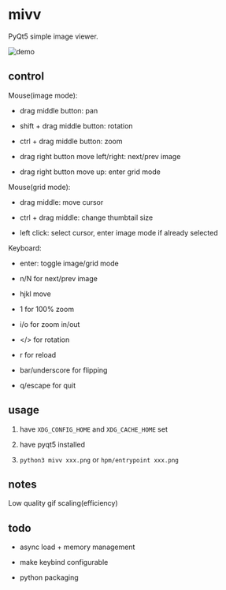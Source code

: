 # mivv

PyQt5 simple image viewer.

![demo](https://asrcpq.github.io/resources/2111/mivv_demo.gif)

## control

Mouse(image mode):

* drag middle button: pan

* shift + drag middle button: rotation

* ctrl + drag middle button: zoom

* drag right button move left/right: next/prev image

* drag right button move up: enter grid mode

Mouse(grid mode):

* drag middle: move cursor

* ctrl + drag middle: change thumbtail size

* left click: select cursor, enter image mode if already selected

Keyboard:

* enter: toggle image/grid mode

* n/N for next/prev image

* hjkl move

* 1 for 100% zoom

* i/o for zoom in/out

* \</\> for rotation

* r for reload

* bar/underscore for flipping

* q/escape for quit

## usage

1. have `XDG_CONFIG_HOME` and `XDG_CACHE_HOME` set

2. have pyqt5 installed

3. `python3 mivv xxx.png` or `hpm/entrypoint xxx.png`

## notes

Low quality gif scaling(efficiency)

## todo

* async load + memory management

* make keybind configurable

* python packaging
